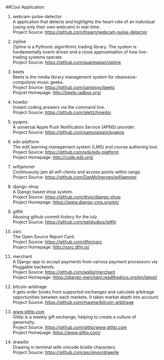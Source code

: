 ##Cool Application

1. webcam-pulse-detector  
A application that detects and highlights the heart-rate of an individual (using only their own webcam) in real-time.  
Project Source: https://github.com/thearn/webcam-pulse-detector  

1. zipline  
Zipline is a Pythonic algorithmic trading library. The system is fundamentally event-driven and a close approximation of how live-trading systems operate.  
Project Source: https://github.com/quantopian/zipline

1. beets  
Beets is the media library management system for obsessive-compulsive music geeks.  
Project Source: https://github.com/sampsyo/beets  
Projcet Homepage: http://beets.radbox.org/

1. howdoi  
Instant coding answers via the command line.  
Project Source: https://github.com/gleitz/howdoi  

1. pyapns  
A universal Apple Push Notification Service (APNS) provider.  
Project Source: https://github.com/samuraisam/pyapns

1. edx-platform  
The edX learning management system (LMS) and course authoring tool.  
Project Source: https://github.com/edx/edx-platform  
Project Homepage: http://code.edx.org/  

1. wifijammer  
Continuously jam all wifi clients and access points within range.  
Project Source: https://github.com/DanMcInerney/wifijammer  

1. django-shop  
A Django based shop system.  
Project Source: https://github.com/divio/django-shop   
Project Homepage: https://www.django-cms.org/en/

1. gitfiti  
Abusing github commit history for the lulz.  
Project Source: https://github.com/gelstudios/gitfiti  

1. osrc  
The Open Source Report Card.  
Project Source: https://github.com/dfm/osrc  
Project Homepage: http://osrc.dfm.io/  

1. merchant  
A Django app to accept payments from various payment processors via Pluggable backends.  
Project Source: https://github.com/agiliq/merchant   
Project Homepage: https://django-merchant.readthedocs.org/en/latest/  

1. bitcoin-arbitrage  
It gets order books from supported exchanges and calculate arbitrage opportunities between each markets. It takes market depth into account.   
Project Source: https://github.com/maxme/bitcoin-arbitrage 

1. www.gittip.com  
Gittip is a weekly gift exchange, helping to create a culture of generosity.  
Project Source: https://github.com/gittip/www.gittip.com   
Project Homepage: https://www.gittip.com/   

1. drawille  
Drawing in terminal with unicode braille characters.   
Project Source: https://github.com/asciimoo/drawille  
